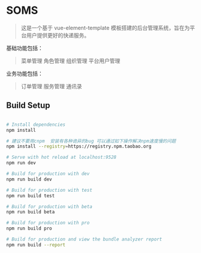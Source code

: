 # SOMS

> 这是一个基于 vue-element-template 模板搭建的后台管理系统，旨在为平台用户提供更好的快递服务。

基础功能包括：

> 菜单管理
> 角色管理
> 组织管理
> 平台用户管理

业务功能包括：

> 订单管理
> 服务管理
> 通讯录

## Build Setup

```bash

# Install dependencies
npm install

# 建议不要用cnpm  安装有各种诡异的bug 可以通过如下操作解决npm速度慢的问题
npm install --registry=https://registry.npm.taobao.org

# Serve with hot reload at localhost:9528
npm run dev

# Build for production with dev
npm run build dev

# Build for production with test
npm run build test

# Build for production with beta
npm run build beta

# Build for production with pro
npm run build pro

# Build for production and view the bundle analyzer report
npm run build --report
```
